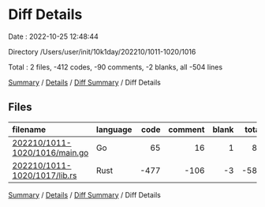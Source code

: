 # Diff Details

Date : 2022-10-25 12:48:44

Directory /Users/user/init/10k1day/202210/1011-1020/1016

Total : 2 files,  -412 codes, -90 comments, -2 blanks, all -504 lines

[Summary](results.md) / [Details](details.md) / [Diff Summary](diff.md) / Diff Details

## Files
| filename | language | code | comment | blank | total |
| :--- | :--- | ---: | ---: | ---: | ---: |
| [202210/1011-1020/1016/main.go](/202210/1011-1020/1016/main.go) | Go | 65 | 16 | 1 | 82 |
| [202210/1011-1020/1017/lib.rs](/202210/1011-1020/1017/lib.rs) | Rust | -477 | -106 | -3 | -586 |

[Summary](results.md) / [Details](details.md) / [Diff Summary](diff.md) / Diff Details